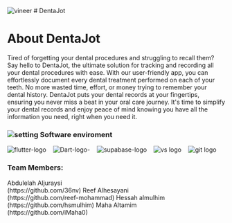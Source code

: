![vineer](https://github.com/hsmulhim/Final-tuwaiq-project/assets/74217487/847f2fa8-f206-47b0-aefa-3c69e6729fc7) # DentaJot



# About DentaJot
Tired of forgetting your dental procedures and struggling to recall them? Say hello to DentaJot, the ultimate solution for tracking and recording all your dental procedures with ease. With our user-friendly app, you can effortlessly document every dental treatment performed on each of your teeth. No more wasted time, effort, or money trying to remember your dental history. DentaJot puts your dental records at your fingertips, ensuring you never miss a beat in your oral care journey. It's time to simplify your dental records and enjoy peace of mind knowing you have all the information you need, right when you need it.



### ![setting](https://github.com/flutter-team5/Checky/assets/101333803/bee58cf6-76ec-4877-835a-2cf06bdbd6e2) Software enviroment
![flutter-logo](https://github.com/flutter-team5/Checky/assets/101333803/fbd80d57-221e-4b92-89e8-023be41d1373)&nbsp; &nbsp;
![Dart-logo-](https://github.com/flutter-team5/Checky/assets/101333803/6916a448-567b-4262-b425-b1f7da11622e)&nbsp; &nbsp;
![supabase-logo](https://github.com/flutter-team5/Checky/assets/101333803/8e60e5bd-7d08-4a5f-8c50-e17e3c891af3)&nbsp; &nbsp;
![vs logo](https://github.com/flutter-team5/Checky/assets/101333803/3ba7fccf-ee9f-46f0-a7a7-0746a1dbe370)&nbsp; &nbsp;
![git logo](https://github.com/flutter-team5/Checky/assets/101333803/5095eccf-97a0-4649-8e26-0f86fe39e338)


<h3>Team Members:</h3>
Abdulelah Aljuraysi <br> (https://github.com/36nv)
Reef Alhesayani <br>(https://github.com/reef-mohammad)
Hessah almulhim <br>(https://github.com/hsmulhim)
Maha Altamim <br>(https://github.com/iMaha0)

